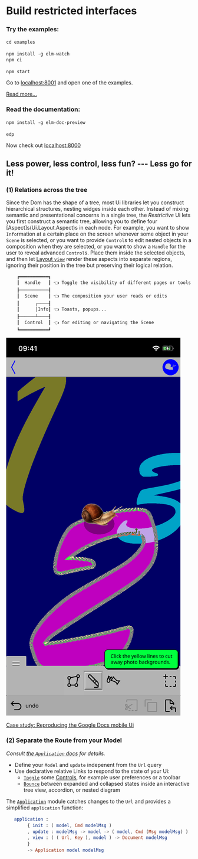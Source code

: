 # Build restricted interfaces

### Try the examples:
```shell
cd examples

npm install -g elm-watch
npm ci

npm start
```

Go to [localhost:8001](http://localhost:8001/) and open one of the examples.

[Read more...](examples/README.md)

### Read the documentation:
```shell
npm install -g elm-doc-preview

edp
```

Now check out [localhost:8000](http://localhost:8000/)

## Less power, less control, less fun? --- Less go for it!


### (1) Relations across the tree

Since the Dom has the shape of a tree, most Ui libraries let you construct hierarchical structures, nesting widges inside each other. Instead of mixing semantic and presentational concerns in a single tree, the _Restrictive_ Ui lets you first construct a semantic tree, allowing you to define four [Aspect]s(Ui.Layout.Aspect)s in each node. For example, you want to show `Info`rmation at a certain place on the screen whenever some object in your `Scene` is selected, or you want to provide `Control`s to edit nested objects in a composition when they are selected, or you want to show a `Handle` for the user to reveal advanced `Control`s. Place them inside the selected objects, and then let [Layout `view`](Ui.Layout#view) render these aspects into separate regions, ignoring their position in the tree but preserving their logical relation.

```
    ┏━━━━━━━━━━━┓
    ┃  Handle   ┃ 👈 Toggle the visibility of different pages or tools
    ┠───────────┨
    ┃  Scene    ┃ 👈 The composition your user reads or edits
    ┃      ╭────┨
    ┃      │Info┃ 👈 Toasts, popups...
    ┠──────┴────┨
    ┃  Control  ┃ 👈 for editing or navigating the Scene
    ┗━━━━━━━━━━━┛
```

![Top row: `Handle`s (to toggle global modes); center: `Scene` (your Model); speech bubbles: `Info`; bottom rows: `Control`](assets/modes3.svg)

[Case study: Reproducing the Google Docs mobile Ui](cases/Case.md)

### (2) Separate the Route from your Model

_Consult [the `Application` docs](Ui.Application) for details._

- Define your `Model` and `update` indepenent from the `Url` query
- Use declarative relative Links to respond to the state of your Ui:
  - [`Toggle`](Ui.Link) some [Controls](Ui.Layout.Aspect), for example user preferences or a toolbar
  - [`Bounce`](Ui.Link) between expanded and collapsed states inside an interactive tree view, accordion, or nested diagram

The [`Application`](Ui.Application) module catches changes to the `Url` and provides a simplified `application` function:

```elm
   application :
        { init : ( model, Cmd modelMsg )
        , update : modelMsg -> model -> ( model, Cmd (Msg modelMsg) )
        , view : ( ( Url, Key ), model ) -> Document modelMsg
        }
        -> Application model modelMsg
```
